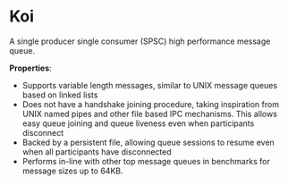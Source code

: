 # Koi
A single producer single consumer (SPSC) high performance message queue.

**Properties**:
* Supports variable length messages, similar to UNIX message queues based on linked lists
* Does not have a handshake joining procedure, taking inspiration from UNIX named pipes and other file based IPC mechanisms. This allows easy queue joining and queue liveness even when participants disconnect
* Backed by a persistent file, allowing queue sessions to resume even when all participants have disconnected
* Performs in-line with other top message queues in benchmarks for message sizes up to 64KB.

